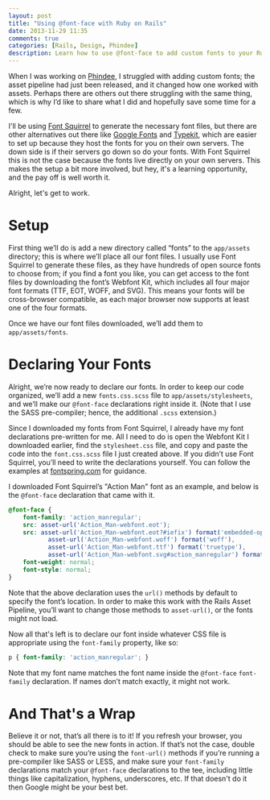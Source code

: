 ```yaml
---
layout: post
title: "Using @font-face with Ruby on Rails"
date: 2013-11-29 11:35
comments: true
categories: [Rails, Design, Phindee]
description: Learn how to use @font-face to add custom fonts to your Ruby on Rails app.
---
```


When I was working on [Phindee](http://phindee.com/), I struggled with adding custom fonts; the asset pipeline had just been released, and it changed how one worked with assets. Perhaps there are others out there struggling with the same thing, which is why I’d like to share what I did and hopefully save some time for a few.

<!-- more -->

I'll be using [Font Squirrel](http://www.fontsquirrel.com/) to generate the necessary font files, but there are other alternatives out there like [Google Fonts](https://www.google.com/fonts/) and [Typekit](http://typekit.com/), which are easier to set up because they host the fonts for you on their own servers. The down side is if their servers go down so do your fonts. With Font Squirrel this is not the case because the fonts live directly on your own servers. This makes the setup a bit more involved, but hey, it's a learning opportunity, and the pay off is well worth it.

Alright, let's get to work.

# Setup

First thing we’ll do is add a new directory called “fonts” to the `app/assets` directory; this is where we’ll place all our font files. I usually use Font Squirrel to generate these files, as they have hundreds of open source fonts to choose from; if you find a font you like, you can get access to the font files by downloading the font’s Webfont Kit, which includes all four major font formats (TTF, EOT, WOFF, and SVG). This means your fonts will be cross-browser compatible, as each major browser now supports at least one of the four formats.

Once we have our font files downloaded, we’ll add them to `app/assets/fonts`. 

# Declaring Your Fonts

Alright, we’re now ready to declare our fonts. In order to keep our code organized, we’ll add a new `fonts.css.scss` file to `app/assets/stylesheets`, and we’ll make our `@font-face` declarations right inside it. (Note that I use the SASS pre-compiler; hence, the additional `.scss` extension.) 

Since I downloaded my fonts from Font Squirrel, I already have my font declarations pre-written for me. All I need to do is open the Webfont Kit I downloaded earlier, find the `stylesheet.css` file, and copy and paste the code into the `font.css.scss` file I just created above. If you didn’t use Font Squirrel, you’ll need to write the declarations yourself. You can follow the examples at [fontspring.com](https://www.fontspring.com/blog/the-new-bulletproof-font-face-syntax) for guidance.

I downloaded Font Squirrel’s "Action Man" font as an example, and below is the `@font-face` declaration that came with it.

``` scss fonts.css.scss
@font-face {
    font-family: 'action_manregular';
    src: asset-url('Action_Man-webfont.eot');
    src: asset-url('Action_Man-webfont.eot?#iefix') format('embedded-opentype'),
           asset-url('Action_Man-webfont.woff') format('woff'),
           asset-url('Action_Man-webfont.ttf') format('truetype'),
           asset-url('Action_Man-webfont.svg#action_manregular') format('svg');
    font-weight: normal;
    font-style: normal;
}
```

Note that the above declaration uses the `url()` methods by default to specify the font’s location. In order to make this work with the Rails Asset Pipeline, you’ll want to change those methods to `asset-url()`, or the fonts might not load.

Now all that's left is to declare our font inside whatever CSS file is appropriate using the `font-family` property, like so: 

``` scss base.css.scss
p { font-family: 'action_manregular'; }
```

Note that my font name matches the font name inside the `@font-face` `font-family` declaration. If names don’t match exactly, it might not work.

# And That's a Wrap

Believe it or not, that’s all there is to it! If you refresh your browser, you should be able to see the new fonts in action. If that’s not the case, double check to make sure you’re using the `font-url()` methods if you’re running a pre-compiler like SASS or LESS, and make sure your `font-family` declarations match your `@font-face` declarations to the tee, including little things like capitalization, hyphens, underscores, etc. If that doesn't do it then Google might be your best bet.